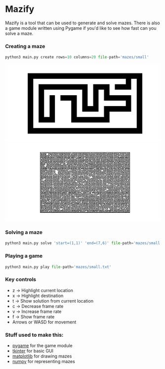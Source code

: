 # Mazify

Mazify is a tool that can be used to generate and solve mazes.
There is also a game module written using Pygame if you'd like to see how fast can you solve a maze.

### Creating a maze
```python
python3 main.py create rows=10 columns=20 file-path='mazes/small'
```

![small maze](https://github.com/AlexandruValeanu/Mazify/blob/master/mazes/small.png)
![big maze](https://github.com/AlexandruValeanu/Mazify/blob/master/mazes/big.png)

### Solving a maze
```python
python3 main.py solve 'start=(1,1)' 'end=(7,6)' file-path='mazes/small.txt'
```

### Playing a game
```python
python3 main.py play file-path='mazes/small.txt'
```

###  Key controls
* z  -> Highlight current location
* x  -> Highlight destination
* t  -> Show solution from current location
* c  -> Decrease frame rate
* v  -> Increase frame rate
* f  -> Show frame rate
* Arrows or WASD for movement

### Stuff used to make this:
* [pygame](https://www.pygame.org/news) for the game module
* [tkinter](https://wiki.python.org/moin/TkInter) for basic GUI
* [matplotlib](https://matplotlib.org/) for drawing mazes
* [numpy](http://www.numpy.org/) for representing mazes
